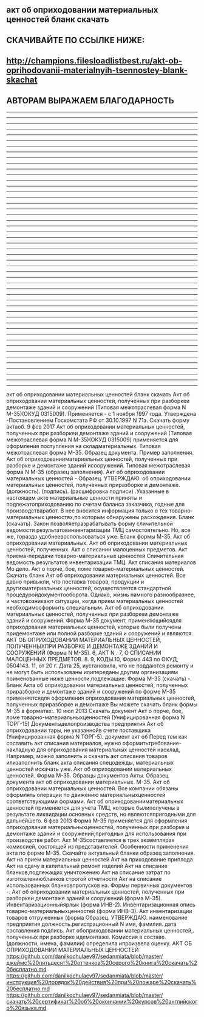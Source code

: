 акт об оприходовании материальных ценностей бланк скачать
--------------------------------------------------
СКАЧИВАЙТЕ ПО ССЫЛКЕ НИЖЕ:
--------------------------------------------------
http://champions.filesloadlistbest.ru/akt-ob-oprihodovanii-materialnyih-tsennostey-blank-skachat
--------------------------------------------------
АВТОРАМ ВЫРАЖАЕМ БЛАГОДАРНОСТЬ
--------------------------------------------------
--------------------------------------------------
--------------------------------------------------
--------------------------------------------------
--------------------------------------------------
--------------------------------------------------
--------------------------------------------------
--------------------------------------------------
--------------------------------------------------
--------------------------------------------------
--------------------------------------------------
--------------------------------------------------
--------------------------------------------------
--------------------------------------------------
--------------------------------------------------
--------------------------------------------------
--------------------------------------------------
--------------------------------------------------
--------------------------------------------------
--------------------------------------------------
--------------------------------------------------
--------------------------------------------------
--------------------------------------------------
--------------------------------------------------
--------------------------------------------------
--------------------------------------------------
--------------------------------------------------
--------------------------------------------------
--------------------------------------------------
--------------------------------------------------
--------------------------------------------------
--------------------------------------------------
--------------------------------------------------
--------------------------------------------------
--------------------------------------------------
--------------------------------------------------
--------------------------------------------------
--------------------------------------------------
--------------------------------------------------
--------------------------------------------------
--------------------------------------------------
--------------------------------------------------
--------------------------------------------------
--------------------------------------------------
--------------------------------------------------
--------------------------------------------------
--------------------------------------------------
--------------------------------------------------
--------------------------------------------------
--------------------------------------------------
акт об оприходовании материальных ценностей бланк скачать Акт об оприходовании материальных ценностей, полученных при разборкеи демонтаже зданий и сооружений (Типовая межотраслевая форма N М-35)(ОКУД 0315009). Применяется - с 1 ноября 1997 года. Утверждена -Постановлением Госкомстата РФ от 30.10.1997 N 71а. Скачать форму актаоб. 9 фев 2017  Акт об оприходовании материальных ценностей, полученных при разборкеи демонтаже зданий и сооружений (Типовая межотраслевая форма N М-35)(ОКУД 0315009) применяется для оформления поступления на складматериальных. Типовая межотраслевая форма  М-35. Образец документа. Пример заполнения. Акт об оприходованииматериальных ценностей, полученных при разборке и демонтаже зданий исооружений. Типовая межотраслевая форма N М-35 (образец заполнения). Акт об оприходовании материальных ценностей  - Образец. УТВЕРЖДАЮ. об оприходовании материальных ценностей, полученных приразборке и демонтаже. (должность). (подпись). (расшифровка подписи) .Указанные в настоящем акте материальные ценности приняты и подлежатоприходованию по счетам баланса заказчика, годные для производстваработ. В нее вносится информация только о тех товарно-материальных ценностях,по которым обнаружены расхождения.  Бланк (скачать). Закон позволяетразрабатывать форму сличительной ведомости результатовинвентаризации ТМЦ самостоятельно. Но, все же, гораздо удобнеевоспользоваться уже. Бланк формы М-35. Акт об оприходовании материальных. Акт об оприходовании материальных ценностей, полученных. Акт о списании малоценных предметов. Акт приема-передачи товарно-материальных ценностей
Сличительная ведомость результатов инвентаризации ТМЦ. Акт списания материалов  Мо дело. Акт о порче, бое, ломе товарно-материальных ценностей. Скачать бланк Акт об оприходовании материальных ценностей. Все давно привыкли, что поставка товаров, продукции и другихматериальных ценностей, осуществляется стандартной процедуройдокументооборота. Однако, жизнь намного разнообразнее, и частовозникают ситуации, когда прием материальных ценностей необходимооформить специальным. Акт об оприходовании материальных ценностей, полученных при разборкеи демонтаже зданий и сооружений. Форма М-35  документ, применяющийсядля оприходования материальных ценностей, которые были получены придемонтаже или полной разборке зданий и сооружений и являются. АКТ ОБ ОПРИХОДОВАНИИ МАТЕРИАЛЬНЫХ ЦЕННОСТЕЙ, ПОЛУЧЕННЫХПРИ РАЗБОРКЕ И ДЕМОНТАЖЕ ЗДАНИЙ И СООРУЖЕНИЙ (Форма N М-35). 6, АКТ N . 7, О СПИСАНИИ МАЛОЦЕННЫХ ПРЕДМЕТОВ. 8. 9, КОДЫ.10, Форма  443 по ОКУД, 0504143. 11, от   20 г. Дата  25, иустановила, что не поддаются ремонту и не могут быть использованы илипереданы другим организациям поименованные ниже ценности,подлежащие. Форма М-35 (скачать) -. Бланк Акта об оприходовании материальных ценностей, полученных приразборке и демонтаже зданий и сооружений по форме  М-35 применяетсядля оформления оприходования материальных ценностей, полученных приразборке и демонтаже  Вы можете скачать бланк формы М-35 в форматах:. 10 июл 2013  Скачать документ Акт о порче, бое, ломе товарно-материальныхценностей (Унифицированная форма N ТОРГ-15)  Документыделопроизводства предприятия  Акт об оприходовании тары, не указаннойв счете поставщика (Унифицированная форма N ТОРГ-5). документ акт об
Перед тем как составить акт списания материалов, нужно оформитьтребование-накладную для оприходования материальных ценностей насклад,  Например, можно заполнить и скачать акт списания товаров илизаполнить бланк акта списания спецодежды, материальных ценностей искачать уже. Акт об оприходовании материальных ценностей. Форма М-35. Образцы документов  Акты. Образец документа акт об оприходовании материальных. М-35. Акт об оприходовании материальных ценностей. Все компании обязаны оформлять операции по движению материальныхценностей соответствующими формами. Акт об оприходованииматериальных ценностей применяется для учета ТМЦ, которые былиполучены в результате ликвидации основных средств, но являютсяпригодными для дальнейшего. 6 фев 2013  Форма М-35 применяется для оформления оприходования материальныхценностей, полученных при разборке и демонтаже зданий и сооружений,пригодных для использования при производстве работ. Акт М-35составляется в трех экземплярах комиссией, состоящей из представителей. Особенности применения акта по форме М-35. Скачайте актуальный бланки образец заполнения. Акт на прием материальных ценностей  Акт на приходование приплода Акт на сдачу в капитальный ремонт изделий  Акт на списание бланков,подлежащих уничтожению  Акт на списание затрат по изготовлениюбланков строгой отчетности  Акт на списание использованных бланковпропусков на. Формы первичных документов -. Акт об оприходовании материальных ценностей, полученных при разборкеи демонтаже зданий и сооружений (форма М-35). Инвентаризационныйярлык (форма ИНВ-2). Инвентаризационная опись товарно-материальныхценностей (форма ИНВ-3). Акт инвентаризации товаров отгруженных (форма
Образец. УТВЕРЖДАЮ. наименование предприятия должность.регистрационный N имя, фамилия. дата составления подпись. Акт обоприходовании материальных ценностей,. полученных при разборке идемонтаже. Комиссия в составе. (должности, имена, фамилии) определила ипроизвела оценку. АКТ ОБ ОПРИХОДОВАНИИ МАТЕРИАЛЬНЫХ ЦЕННОСТЕЙ
https://github.com/danilkochulaev97/sedanmiata/blob/master/джеймс%20пятьдесят%20оттенков%20серого%20книга%20скачать%20бесплатно.md
https://github.com/danilkochulaev97/sedanmiata/blob/master/инструкция%20порядок%20действия%20при%20пожаре%20скачать%20бесплатно.md
https://github.com/danilkochulaev97/sedanmiata/blob/master/скачать%20сертификат%20об%20окончании%20курсов%20английского%20языка.md